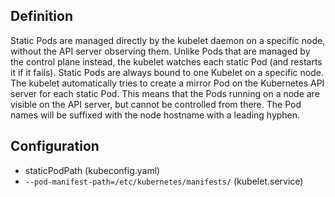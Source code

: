 ## Definition
Static Pods are managed directly by the kubelet daemon on a specific node, without the API server observing them. Unlike Pods that are managed by the control plane instead, the kubelet watches each static Pod (and restarts it if it fails). Static Pods are always bound to one Kubelet on a specific node.  
The kubelet automatically tries to create a mirror Pod on the Kubernetes API server for each static Pod. This means that the Pods running on a node are visible on the API server, but cannot be controlled from there. The Pod names will be suffixed with the node hostname with a leading hyphen.

## Configuration
- staticPodPath (kubeconfig.yaml)
- `--pod-manifest-path=/etc/kubernetes/manifests/` (kubelet.service)

